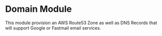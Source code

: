 # Domain Module

This module provision an AWS Route53 Zone as well as DNS Records that will support Google or Fastmail email services.
